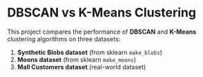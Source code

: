 # DBSCAN vs K-Means Clustering

This project compares the performance of **DBSCAN** and **K-Means** clustering algorithms on three datasets:
1. **Synthetic Blobs dataset** (from sklearn `make_blobs`)
2. **Moons dataset** (from sklearn `make_moons`)
3. **Mall Customers dataset** (real-world dataset)



